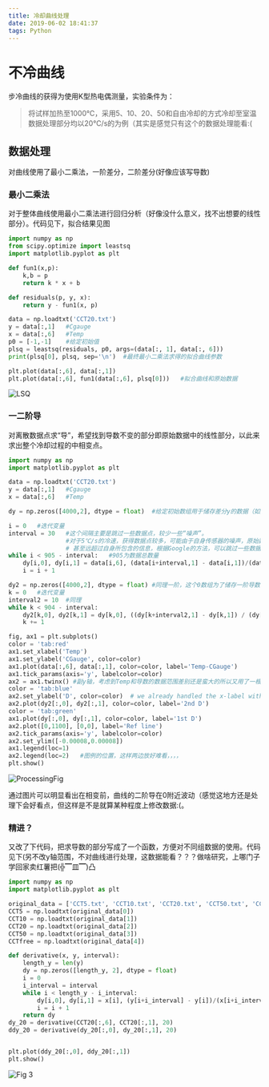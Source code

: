 ```yaml
---
title: 冷却曲线处理
date: 2019-06-02 18:41:37
tags: Python
---
```

# 不冷曲线

步冷曲线的获得为使用K型热电偶测量，实验条件为：
>将试样加热至1000℃，采用5、10、20、50和自由冷却的方式冷却至室温
数据处理部分均以20℃/s的为例（其实是感觉只有这个的数据处理能看:(

## 数据处理

对曲线使用了最小二乘法，一阶差分，二阶差分(好像应该写导数)
<!--more-->
### 最小二乘法

对于整体曲线使用最小二乘法进行回归分析（好像没什么意义，找不出想要的线性部分）。代码见下，拟合结果见图

```Python
import numpy as np
from scipy.optimize import leastsq
import matplotlib.pyplot as plt

def fun1(x,p):
    k,b = p
    return k * x + b

def residuals(p, y, x): 
    return y - fun1(x, p)

data = np.loadtxt('CCT20.txt')
y = data[:,1]   #Cgauge
x = data[:,6]   #Temp
p0 = [-1,-1]    #给定初始值
plsq = leastsq(residuals, p0, args=(data[:, 1], data[:, 6]))
print(plsq[0], plsq, sep='\n')  #最终最小二乘法求得的拟合曲线参数

plt.plot(data[:,6], data[:,1])
plt.plot(data[:,6], fun1(data[:,6], plsq[0]))   #拟合曲线和原始数据
```
![LSQ](Figure_1.png)

### 一二阶导

对离散数据点求“导”，希望找到导数不变的部分即原始数据中的线性部分，以此来求出整个冷却过程的中相变点。

```Python
import numpy as np
import matplotlib.pyplot as plt

data = np.loadtxt('CCT20.txt')
y = data[:,1]   #Cgauge
x = data[:,6]   #Temp

dy = np.zeros([4000,2], dtype = float)  #给定初始数组用于储存差分y的数据（如此不负责任的给了4000:)

i = 0   #迭代变量
interval = 30   #这个间隔主要是跳过一些数据点，较少一些“噪声”。
                #对于5℃/s的冷速，获得数据点较多，可能由于自身传感器的噪声，原始数据还好，但求一阶导后整个数据波动十分巨大，
                # 甚至远超过自身所包含的信息，根据Google的方法，可以跳过一些数据点（这个多简单），或者滤波（我感觉，但是好麻烦）
while i < 905 - interval:   #905为数据总数量
    dy[i,0], dy[i,1] = data[i,6], (data[i+interval,1] - data[i,1])/(data[i+interval,6] - data[i,6]) #一阶导数
    i = i + 1

dy2 = np.zeros([4000,2], dtype = float) #同理一阶，这个0数组为了储存一阶导数的导数
k = 0   #迭代变量
interval2 = 10  #同理
while k < 904 - interval:
    dy2[k,0], dy2[k,1] = dy[k,0], ((dy[k+interval2,1] - dy[k,1]) / (dy[k+interval2,0] - dy[k,0]))   #二阶导数
    k += 1

fig, ax1 = plt.subplots()
color = 'tab:red'
ax1.set_xlabel('Temp')
ax1.set_ylabel('CGauge', color=color)
ax1.plot(data[:,6], data[:,1], color=color, label='Temp-CGauge')
ax1.tick_params(axis='y', labelcolor=color)
ax2 = ax1.twinx() #副y轴，考虑到Temp和导数的数据范围差别还是蛮大的所以又用了一根
color = 'tab:blue'
ax2.set_ylabel('D', color=color)  # we already handled the x-label with ax1（抄别人代码的注释
ax2.plot(dy2[:,0], dy2[:,1], color=color, label='2nd D')
color = 'tab:green'
ax1.plot(dy[:,0], dy[:,1], color=color, label='1st D')
ax2.plot([0,1100], [0,0], label='Ref line')
ax2.tick_params(axis='y', labelcolor=color)
ax2.set_ylim([-0.00008,0.00008])
ax1.legend(loc=1)
ax2.legend(loc=2)   #图例的位置，这样两边放好难看，，，，
plt.show()
```

![ProcessingFig](Figure_2.png)

通过图片可以明显看出在相变前，曲线的二阶导在0附近波动（感觉这地方还是处理下会好看点，但这样是不是就算某种程度上修改数据:(。

### 精进？

又改了下代码，把求导数的部分写成了一个函数，方便对不同组数据的使用。代码见下(另不改y轴范围，不对曲线进行处理，这数据能看？？？做啥研究，上哪门子学回家卖红薯把(╬▔皿▔)凸

```Python
import numpy as np
import matplotlib.pyplot as plt

original_data = ['CCT5.txt', 'CCT10.txt', 'CCT20.txt', 'CCT50.txt', 'CCTfree.txt']
CCT5 = np.loadtxt(original_data[0])
CCT10 = np.loadtxt(original_data[1])
CCT20 = np.loadtxt(original_data[2])
CCT50 = np.loadtxt(original_data[3])
CCTfree = np.loadtxt(original_data[4])

def derivative(x, y, interval):
    length_y = len(y)
    dy = np.zeros([length_y, 2], dtype = float)
    i = 0
    i_interval = interval
    while i < length_y - i_interval:   
        dy[i,0], dy[i,1] = x[i], (y[i+i_interval] - y[i])/(x[i+i_interval] - x[i])
        i = i + 1
    return dy
dy_20 = derivative(CCT20[:,6], CCT20[:,1], 20)
ddy_20 = derivative(dy_20[:,0], dy_20[:,1], 20)


plt.plot(ddy_20[:,0], ddy_20[:,1])
plt.show()
```

![Fig 3](Figure_3.png)

